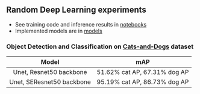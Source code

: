 ## Random Deep Learning experiments

- See training code and inference results in [notebooks](https://github.com/einstalek/DL-models-experiments/tree/master/notebooks)
- Implemented models are in [models](https://github.com/einstalek/DL-models-experiments/tree/master/models)

### Object Detection and Classification on [Cats-and-Dogs](https://www.kaggle.com/andrewmvd/dog-and-cat-detection) dataset
Model          |  mAP
:-------------------------:|:-------------------------:
Unet, Resnet50 backbone  | 51.62% cat AP, 67.31% dog AP 
Unet, SEResnet50 backbone  | 95.19% cat AP, 86.73% dog AP 

